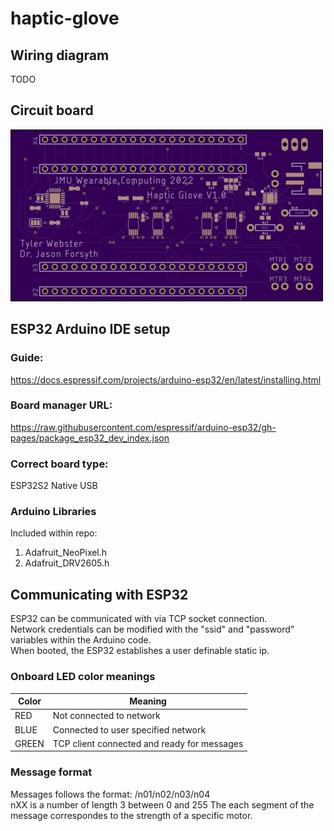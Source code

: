 # haptic-glove

## Wiring diagram
TODO

## Circuit board

<img src = "img/board_top.png" />

## ESP32 Arduino IDE setup 

### Guide:
https://docs.espressif.com/projects/arduino-esp32/en/latest/installing.html

### Board manager URL:
https://raw.githubusercontent.com/espressif/arduino-esp32/gh-pages/package_esp32_dev_index.json

### Correct board type:
ESP32S2 Native USB

### Arduino Libraries
Included within repo:  
1. Adafruit_NeoPixel.h
2. Adafruit_DRV2605.h

## Communicating with ESP32

ESP32 can be communicated with via TCP socket connection.  
Network credentials can be modified with the "ssid" and "password" variables within the Arduino code.  
When booted, the ESP32 establishes a user definable static ip.  

### Onboard LED color meanings
|Color|Meaning|
--- | --- |
|RED|Not connected to network|
|BLUE|Connected to user specified network|
|GREEN|TCP client connected and ready for messages|

### Message format
Messages follows the format: /n01/n02/n03/n04  
nXX is a number of length 3 between 0 and 255
The each segment of the message correspondes to the strength of a specific motor.
